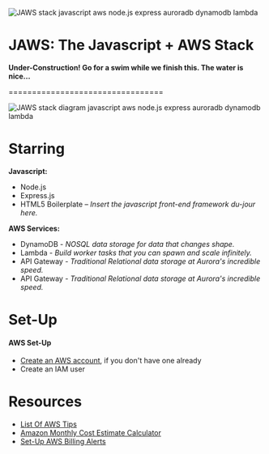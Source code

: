 ![JAWS stack javascript aws node.js express auroradb dynamodb lambda](https://github.com/servant-app/JAWS/blob/master/site/public/img/jaws_logo_javascript_aws.png)

JAWS: The Javascript + AWS Stack
=================================

**Under-Construction!  Go for a swim while we finish this.  The water is nice...**

=================================


![JAWS stack diagram javascript aws node.js express auroradb dynamodb lambda](https://github.com/servant-app/JAWS/blob/master/site/public/img/jaws_diagram_javascript_aws.png)

Starring
=================================

**Javascript:**
- Node.js
- Express.js
- HTML5 Boilerplate – *Insert the javascript front-end framework du-jour here.*

**AWS Services:**
- DynamoDB - *NOSQL data storage for data that changes shape.*
- Lambda - *Build worker tasks that you can spawn and scale infinitely.*
- API Gateway - *Traditional Relational data storage at Aurora's incredible speed.*
- API Gateway - *Traditional Relational data storage at Aurora's incredible speed.*

Set-Up
=================================

#### AWS Set-Up

* [Create an AWS account](http://aws.amazon.com/,), if you don't have one already
* Create an IAM user

Resources
=================================
*  [List Of AWS Tips](https://wblinks.com/notes/aws-tips-i-wish-id-known-before-i-started/)
* [Amazon Monthly Cost Estimate Calculator](http://calculator.s3.amazonaws.com/index.html)
* [Set-Up AWS Billing Alerts](http://docs.aws.amazon.com/awsaccountbilling/latest/aboutv2/monitor-charges.html)
